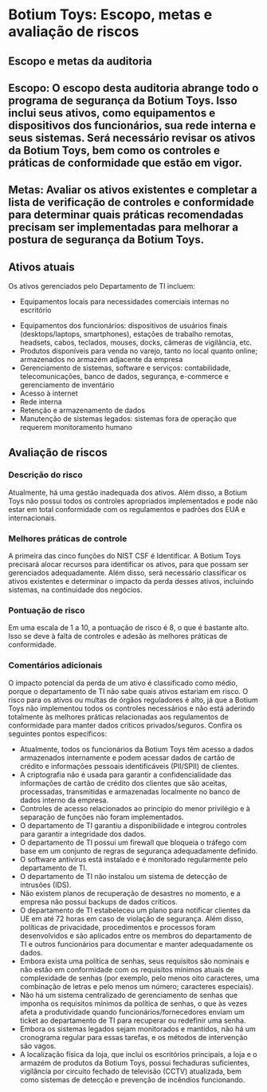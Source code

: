 # Botium Toys: Escopo, metas e avaliação de riscos

## Escopo e metas da auditoria

## **Escopo:** O escopo desta auditoria abrange todo o programa de segurança da Botium Toys. Isso inclui seus ativos, como equipamentos e dispositivos dos funcionários, sua rede interna e seus sistemas. Será necessário revisar os ativos da Botium Toys, bem como os controles e práticas de conformidade que estão em vigor.

## **Metas:** Avaliar os ativos existentes e completar a lista de verificação de controles e conformidade para determinar quais práticas recomendadas precisam ser implementadas para melhorar a postura de segurança da Botium Toys.

## Ativos atuais

Os ativos gerenciados pelo Departamento de TI incluem: 

* Equipamentos locais para necessidades comerciais internas no escritório
- Equipamentos dos funcionários: dispositivos de usuários finais (desktops/laptops, smartphones), estações de trabalho remotas, headsets, cabos, teclados, mouses, docks, câmeras de vigilância, etc.
- Produtos disponíveis para venda no varejo, tanto no local quanto online; armazenados no armazém adjacente da empresa
- Gerenciamento de sistemas, software e serviços: contabilidade, telecomunicações, banco de dados, segurança, e-commerce e gerenciamento de inventário
- Acesso à internet
- Rede interna
- Retenção e armazenamento de dados
- Manutenção de sistemas legados: sistemas fora de operação que requerem monitoramento humano

## Avaliação de riscos

### Descrição do risco

Atualmente, há uma gestão inadequada dos ativos. Além disso, a Botium Toys não possui todos os controles apropriados implementados e pode não estar em total conformidade com os regulamentos e padrões dos EUA e internacionais.

### Melhores práticas de controle

A primeira das cinco funções do NIST CSF é Identificar. A Botium Toys precisará alocar recursos para identificar os ativos, para que possam ser gerenciados adequadamente. Além disso, será necessário classificar os ativos existentes e determinar o impacto da perda desses ativos, incluindo sistemas, na continuidade dos negócios.

### Pontuação de risco

Em uma escala de 1 a 10, a pontuação de risco é 8, o que é bastante alto. Isso se deve à falta de controles e adesão às melhores práticas de conformidade.

### Comentários adicionais

O impacto potencial da perda de um ativo é classificado como médio, porque o departamento de TI não sabe quais ativos estariam em risco. O risco para os ativos ou multas de órgãos reguladores é alto, já que a Botium Toys não implementou todos os controles necessários e não está aderindo totalmente às melhores práticas relacionadas aos regulamentos de conformidade para manter dados críticos privados/seguros. Confira os seguintes pontos específicos:

- Atualmente, todos os funcionários da Botium Toys têm acesso a dados armazenados internamente e podem acessar dados de cartão de crédito e informações pessoais identificáveis (PII/SPII) de clientes.
- A criptografia não é usada para garantir a confidencialidade das informações de cartão de crédito dos clientes que são aceitas, processadas, transmitidas e armazenadas localmente no banco de dados interno da empresa.
- Controles de acesso relacionados ao princípio do menor privilégio e à separação de funções não foram implementados.
- O departamento de TI garantiu a disponibilidade e integrou controles para garantir a integridade dos dados.
- O departamento de TI possui um firewall que bloqueia o tráfego com base em um conjunto de regras de segurança adequadamente definido.
- O software antivírus está instalado e é monitorado regularmente pelo departamento de TI.
- O departamento de TI não instalou um sistema de detecção de intrusões (IDS).
- Não existem planos de recuperação de desastres no momento, e a empresa não possui backups de dados críticos.
- O departamento de TI estabeleceu um plano para notificar clientes da UE em até 72 horas em caso de violação de segurança. Além disso, políticas de privacidade, procedimentos e processos foram desenvolvidos e são aplicados entre os membros do departamento de TI e outros funcionários para documentar e manter adequadamente os dados.
- Embora exista uma política de senhas, seus requisitos são nominais e não estão em conformidade com os requisitos mínimos atuais de complexidade de senhas (por exemplo, pelo menos oito caracteres, uma combinação de letras e pelo menos um número; caracteres especiais).
- Não há um sistema centralizado de gerenciamento de senhas que imponha os requisitos mínimos da política de senhas, o que às vezes afeta a produtividade quando funcionários/fornecedores enviam um ticket ao departamento de TI para recuperar ou redefinir uma senha.
- Embora os sistemas legados sejam monitorados e mantidos, não há um cronograma regular para essas tarefas, e os métodos de intervenção são vagos.
- A localização física da loja, que inclui os escritórios principais, a loja e o armazém de produtos da Botium Toys, possui fechaduras suficientes, vigilância por circuito fechado de televisão (CCTV) atualizada, bem como sistemas de detecção e prevenção de incêndios funcionando.

